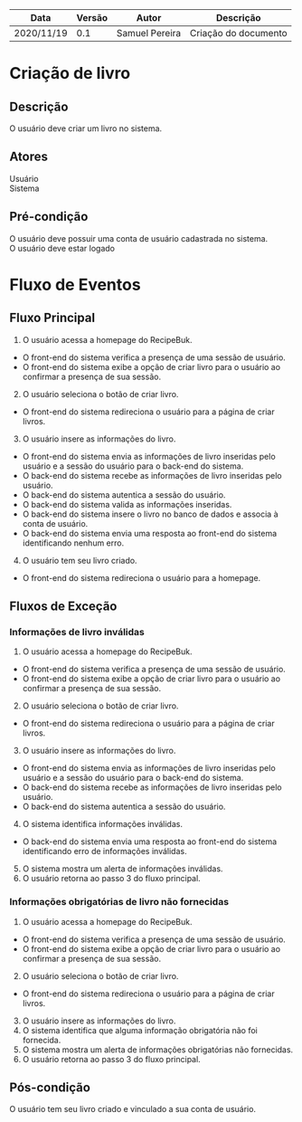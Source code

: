 | Data |Versão| Autor | Descrição |
| ---- | ---- | ----- | --------- |
| 2020/11/19 | 0.1 | Samuel Pereira | Criação do documento |

# Criação de livro

## Descrição
O usuário deve criar um livro no sistema.

## Atores
Usuário</br>
Sistema

## Pré-condição
O usuário deve possuir uma conta de usuário cadastrada no sistema.</br>
O usuário deve estar logado

# Fluxo de Eventos
## Fluxo Principal
1. O usuário acessa a homepage do RecipeBuk.
- O front-end do sistema verifica a presença de uma sessão de usuário.
- O front-end do sistema exibe a opção de criar livro para o usuário ao confirmar a presença de sua sessão.
2. O usuário seleciona o botão de criar livro.
- O front-end do sistema redireciona o usuário para a página de criar livros.
3. O usuário insere as informações do livro.
- O front-end do sistema envia as informações de livro inseridas pelo usuário e a sessão do usuário para o back-end do sistema.
- O back-end do sistema recebe as informações de livro inseridas pelo usuário.
- O back-end do sistema autentica a sessão do usuário.
- O back-end do sistema valida as informações inseridas.
- O back-end do sistema insere o livro no banco de dados e associa à conta de usuário.
- O back-end do sistema envia uma resposta ao front-end do sistema identificando nenhum erro.
4. O usuário tem seu livro criado.
- O front-end do sistema redireciona o usuário para a homepage.

## Fluxos de Exceção
### Informações de livro inválidas
1. O usuário acessa a homepage do RecipeBuk.
- O front-end do sistema verifica a presença de uma sessão de usuário.
- O front-end do sistema exibe a opção de criar livro para o usuário ao confirmar a presença de sua sessão.
2. O usuário seleciona o botão de criar livro.
- O front-end do sistema redireciona o usuário para a página de criar livros.
3. O usuário insere as informações do livro.
- O front-end do sistema envia as informações de livro inseridas pelo usuário e a sessão do usuário para o back-end do sistema.
- O back-end do sistema recebe as informações de livro inseridas pelo usuário.
- O back-end do sistema autentica a sessão do usuário.
4. O sistema identifica informações inválidas.
- O back-end do sistema envia uma resposta ao front-end do sistema identificando erro de informações inválidas.
5. O sistema mostra um alerta de informações inválidas.
6. O usuário retorna ao passo 3 do fluxo principal.

### Informações obrigatórias de livro não fornecidas
1. O usuário acessa a homepage do RecipeBuk.
- O front-end do sistema verifica a presença de uma sessão de usuário.
- O front-end do sistema exibe a opção de criar livro para o usuário ao confirmar a presença de sua sessão.
2. O usuário seleciona o botão de criar livro.
- O front-end do sistema redireciona o usuário para a página de criar livros.
3. O usuário insere as informações do livro.
4. O sistema identifica que alguma informação obrigatória não foi fornecida.
5. O sistema mostra um alerta de informações obrigatórias não fornecidas.
6. O usuário retorna ao passo 3 do fluxo principal.

## Pós-condição
O usuário tem seu livro criado e vinculado a sua conta de usuário.